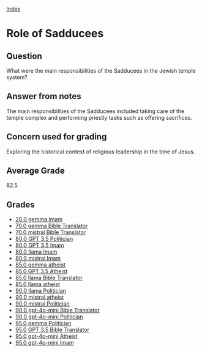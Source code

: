
[Index](../index.md)
# Role of Sadducees
## Question
What were the main responsibilities of the Sadducees in the Jewish temple system?

## Answer from notes
The main responsibilities of the Sadducees included taking care of the temple complex and performing priestly tasks such as offering sacrifices.

## Concern used for grading
Exploring the historical context of religious leadership in the time of Jesus.

## Average Grade
82.5

## Grades
 * [20.0 gemma Imam](../answers/gemma_Imam/Role_of_Sadducees.md)
 * [70.0 gemma Bible Translator](../answers/gemma_Bible_Translator/Role_of_Sadducees.md)
 * [70.0 mistral Bible Translator](../answers/mistral_Bible_Translator/Role_of_Sadducees.md)
 * [80.0 GPT 3.5 Politician](../answers/GPT_3.5_Politician/Role_of_Sadducees.md)
 * [80.0 GPT 3.5 Imam](../answers/GPT_3.5_Imam/Role_of_Sadducees.md)
 * [80.0 llama Imam](../answers/llama_Imam/Role_of_Sadducees.md)
 * [80.0 mistral Imam](../answers/mistral_Imam/Role_of_Sadducees.md)
 * [85.0 gemma atheist](../answers/gemma_atheist/Role_of_Sadducees.md)
 * [85.0 GPT 3.5 Atheist](../answers/GPT_3.5_Atheist/Role_of_Sadducees.md)
 * [85.0 llama Bible Translator](../answers/llama_Bible_Translator/Role_of_Sadducees.md)
 * [85.0 llama atheist](../answers/llama_atheist/Role_of_Sadducees.md)
 * [90.0 llama Politician](../answers/llama_Politician/Role_of_Sadducees.md)
 * [90.0 mistral atheist](../answers/mistral_atheist/Role_of_Sadducees.md)
 * [90.0 mistral Politician](../answers/mistral_Politician/Role_of_Sadducees.md)
 * [90.0 gpt-4o-mini Bible Translator](../answers/gpt-4o-mini_Bible_Translator/Role_of_Sadducees.md)
 * [90.0 gpt-4o-mini Politician](../answers/gpt-4o-mini_Politician/Role_of_Sadducees.md)
 * [95.0 gemma Politician](../answers/gemma_Politician/Role_of_Sadducees.md)
 * [95.0 GPT 3.5 Bible Translator](../answers/GPT_3.5_Bible_Translator/Role_of_Sadducees.md)
 * [95.0 gpt-4o-mini Atheist](../answers/gpt-4o-mini_Atheist/Role_of_Sadducees.md)
 * [95.0 gpt-4o-mini Imam](../answers/gpt-4o-mini_Imam/Role_of_Sadducees.md)
